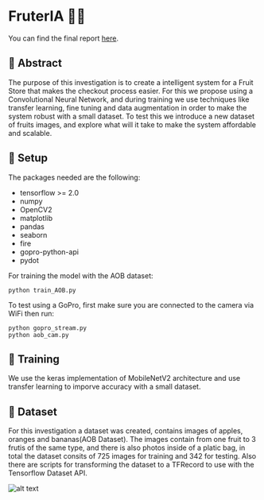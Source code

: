 # FruterIA 🍎🍌

You can find the final report [here](report/FruterIA-report02.pdf).

## 🍉 Abstract

The purpose of this investigation is to create a intelligent system for a Fruit Store that makes the checkout process easier. For this we propose using a Convolutional Neural Network, and during training we use techniques like transfer learning, fine tuning and data augmentation in order to make the system robust with a small dataset. To test this we introduce a new dataset of fruits images, and explore what will it take to make the system affordable and scalable. 

## 🍇 Setup

The packages needed are the following:
* tensorflow >= 2.0
* numpy
* OpenCV2
* matplotlib
* pandas
* seaborn
* fire
* gopro-python-api
* pydot

For training the model with the AOB dataset:
```
python train_AOB.py
```
To test using a GoPro, first make sure you are connected to the camera via WiFi then run:
```
python gopro_stream.py
python aob_cam.py
```

## 🍓 Training
We use the keras implementation of MobileNetV2 architecture and use transfer learning to imporve accuracy with a small dataset.

## 🍑 Dataset

For this investigation a dataset was created, contains images of apples, oranges and bananas(AOB Dataset). The images contain from one fruit to 3 frutis of the same type, and there is also photos inside of a platic bag, in total the dataset consits of 725 images for training and 342 for testing. Also there are scripts for transforming the dataset to a TFRecord to use with the Tensorflow Dataset API.

![alt text](https://github.com/JoseLuisRojasAranda/FruterIA/blob/master/assets/dataset.png)

